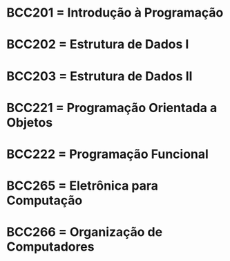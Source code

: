 # BCC201 = Introdução à Programação
# BCC202 = Estrutura de Dados I
# BCC203 = Estrutura de Dados II
# BCC221 = Programação Orientada a Objetos
# BCC222 = Programação Funcional
# BCC265 = Eletrônica para Computação
# BCC266 = Organização de Computadores




